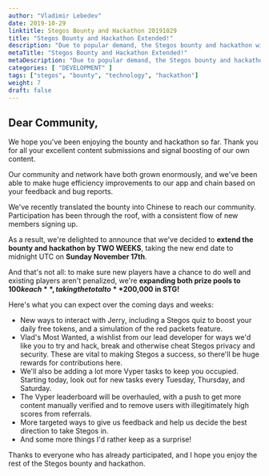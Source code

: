 ```yaml
---
author: "Vladimir Lebedev"
date: 2019-10-29
linktitle: Stegos Bounty and Hackathon 20191029
title: "Stegos Bounty and Hackathon Extended!"
description: "Due to popular demand, the Stegos bounty and hackathon will be extended until November 17th, and the prize pool increased to $200k in STG."
metaTitle: "Stegos Bounty and Hackathon Extended!"
metaDescription: "Due to popular demand, the Stegos bounty and hackathon will be extended until November 17th, and the prize pool increased to $200k in STG."
categories: [ "DEVELOPMENT" ]
tags: ["stegos", "bounty", "technology", "hackathon"]
weight: 7
draft: false
---
```


## Dear Community,

We hope you've been enjoying the bounty and hackathon so far. Thank you for all your excellent content submissions and signal boosting of our own content.

Our community and network have both grown enormously, and we've been able to make huge efficiency improvements to our app and chain based on your feedback and bug reports.

We've recently translated the bounty into Chinese to reach our community. Participation has been through the roof, with a consistent flow of new members signing up.

As a result, we're delighted to announce that we've decided to **extend the bounty and hackathon by TWO WEEKS**, taking the new end date to midnight UTC on **Sunday November 17th**.

And that's not all: to make sure new players have a chance to do well and existing players aren't penalized, we're **expanding both prize pools to $100k each**, taking the total to **$200,000 in STG!**

Here's what you can expect over the coming days and weeks:

- New ways to interact with Jerry, including a Stegos quiz to boost your daily free tokens, and a simulation of the red packets feature.
- Vlad's Most Wanted, a wishlist from our lead developer for ways we'd like you to try and hack, break and otherwise cheat Stegos privacy and security. These are vital to making Stegos a success, so there'll be huge rewards for contributions here.
- We'll also be adding a lot more Vyper tasks to keep you occupied. Starting today, look out for new tasks every Tuesday, Thursday, and Saturday.
- The Vyper leaderboard will be overhauled, with a push to get more content manually verified and to remove users with illegitimately high scores from referrals.
- More targeted ways to give us feedback and help us decide the best direction to take Stegos in.
- And some more things I'd rather keep as a surprise!

Thanks to everyone who has already participated, and I hope you enjoy the rest of the Stegos bounty and hackathon.
